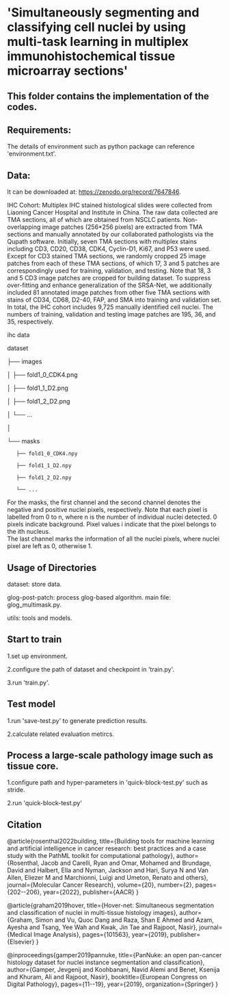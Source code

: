 # 'Simultaneously segmenting and classifying cell nuclei by using multi-task learning in multiplex immunohistochemical tissue microarray sections'
## This folder contains the implementation of the codes.

## Requirements: 
The details of environment such as python package can reference 'environment.txt'.

## Data:

It can be downloaded at: https://zenodo.org/record/7647846.

IHC Cohort: Multiplex IHC stained histological slides were collected from Liaoning Cancer Hospital and Institute in China. The raw data collected are TMA sections, all of which are obtained from NSCLC patients. Non-overlapping image patches (256*256 pixels) are extracted from TMA sections and manually annotated by our collaborated pathologists via the Qupath software. Initially, seven TMA sections with multiplex stains including CD3, CD20, CD38, CDK4, Cyclin-D1, Ki67, and P53 were used. Except for CD3 stained TMA sections, we randomly cropped 25 image patches from each of these TMA sections, of which 17, 3 and 5 patches are correspondingly used for training, validation, and testing. Note that 18, 3 and 5 CD3 image patches are cropped for building dataset. To suppress over-fitting and enhance generalization of the SRSA-Net, we additionally included 81 annotated image patches from other five TMA sections with stains of CD34, CD68, D2-40, FAP, and SMA into training and validation set. In total, the IHC cohort includes 9,725 manually identified cell nuclei. The numbers of training, validation and testing image patches are 195, 36, and 35, respectively.


ihc data

   dataset
   
   ├── images
   
   │   ├── fold1_0_CDK4.png
   
   │   ├── fold1_1_D2.png
   
   │   ├── fold1_2_D2.png
   
   │   └── ...
   
   │
   
   └── masks
   
       ├── fold1_0_CDK4.npy
       
       ├── fold1_1_D2.npy
       
       ├── fold1_2_D2.npy
       
       └── ...

For the masks, the first channel and the second channel denotes the negative and positive
nuclei pixels, respectively. Note that each pixel is labelled from 0 to n, where n is the
number of individual nuclei detected. 0 pixels indicate background. Pixel values i indicate that the pixel belongs to the ith nucleus.  
The last channel marks the information of all the nuclei pixels, where nuclei pixel are left as 0, otherwise 1.

## Usage of Directories
dataset: store data.

glog-post-patch: process glog-based algorithm. main file: glog_multimask.py.

utils: tools and models.

## Start to train
1.set up environment.

2.configure the path of dataset and checkpoint in 'train.py'.

3.run 'train.py'.

## Test model
1.run 'save-test.py' to generate prediction results. 

2.calculate related evaluation metircs.

## Process a large-scale pathology image such as tissue core.
1.configure path and hyper-parameters in 'quick-block-test.py' such as stride.

2.run 'quick-block-test.py'

## Citation

@article{rosenthal2022building,
  title={Building tools for machine learning and artificial intelligence in cancer research: best practices and a case study with the PathML toolkit for computational pathology},
  author={Rosenthal, Jacob and Carelli, Ryan and Omar, Mohamed and Brundage, David and Halbert, Ella and Nyman, Jackson and Hari, Surya N and Van Allen, Eliezer M and Marchionni, Luigi and Umeton, Renato and others},
  journal={Molecular Cancer Research},
  volume={20},
  number={2},
  pages={202--206},
  year={2022},
  publisher={AACR}
}

@article{graham2019hover,
  title={Hover-net: Simultaneous segmentation and classification of nuclei in multi-tissue histology images},
  author={Graham, Simon and Vu, Quoc Dang and Raza, Shan E Ahmed and Azam, Ayesha and Tsang, Yee Wah and Kwak, Jin Tae and Rajpoot, Nasir},
  journal={Medical Image Analysis},
  pages={101563},
  year={2019},
  publisher={Elsevier}
}

@inproceedings{gamper2019pannuke,
  title={PanNuke: an open pan-cancer histology dataset for nuclei instance segmentation and classification},
  author={Gamper, Jevgenij and Koohbanani, Navid Alemi and Benet, Ksenija and Khuram, Ali and Rajpoot, Nasir},
  booktitle={European Congress on Digital Pathology},
  pages={11--19},
  year={2019},
  organization={Springer}
}
